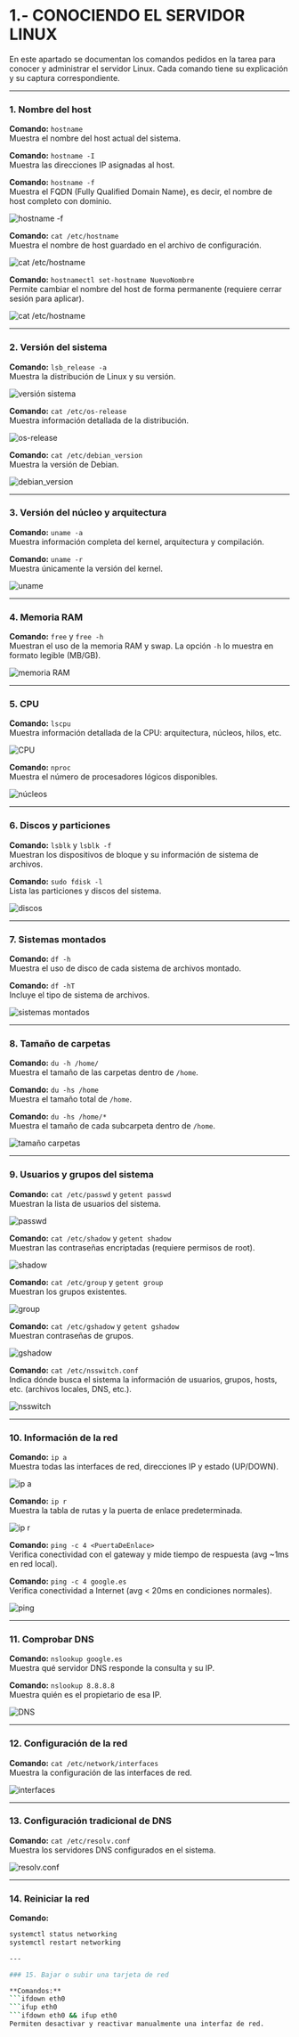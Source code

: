 # 1.- CONOCIENDO EL SERVIDOR LINUX

En este apartado se documentan los comandos pedidos en la tarea para conocer y administrar el servidor Linux.  Cada comando tiene su explicación y su captura correspondiente.  

---

### 1. Nombre del host

**Comando:** `hostname`  
Muestra el nombre del host actual del sistema.

**Comando:** `hostname -I`  
Muestra las direcciones IP asignadas al host.

**Comando:** `hostname -f`  
Muestra el FQDN (Fully Qualified Domain Name), es decir, el nombre de host completo con dominio.

![hostname -f](img/host.png)

**Comando:** `cat /etc/hostname`  
Muestra el nombre de host guardado en el archivo de configuración.

![cat /etc/hostname](img/hostname.png)

**Comando:** `hostnamectl set-hostname NuevoNombre`  
Permite cambiar el nombre del host de forma permanente (requiere cerrar sesión para aplicar).

![cat /etc/hostname](img/hostname.png)

---

### 2. Versión del sistema

**Comando:** `lsb_release -a`  
Muestra la distribución de Linux y su versión.

![versión sistema](img/sistema.png)

**Comando:** `cat /etc/os-release`  
Muestra información detallada de la distribución.

![os-release](img/sistema.png)

**Comando:** `cat /etc/debian_version`  
Muestra la versión de Debian.

![debian_version](img/sistema.png)

---

### 3. Versión del núcleo y arquitectura

**Comando:** `uname -a`  
Muestra información completa del kernel, arquitectura y compilación.

**Comando:** `uname -r`  
Muestra únicamente la versión del kernel.

![uname](img/sistema.png)

---

### 4. Memoria RAM

**Comando:** `free` y `free -h`  
Muestran el uso de la memoria RAM y swap. La opción `-h` lo muestra en formato legible (MB/GB).

![memoria RAM](img/ram.png)

---

### 5. CPU

**Comando:** `lscpu`  
Muestra información detallada de la CPU: arquitectura, núcleos, hilos, etc.

![CPU](img/cpu.png)

**Comando:** `nproc`  
Muestra el número de procesadores lógicos disponibles.

![núcleos](img/nucleo.png)

---

### 6. Discos y particiones

**Comando:** `lsblk` y `lsblk -f`  
Muestran los dispositivos de bloque y su información de sistema de archivos.

**Comando:** `sudo fdisk -l`  
Lista las particiones y discos del sistema.

![discos](img/discos.png)

---

### 7. Sistemas montados

**Comando:** `df -h`  
Muestra el uso de disco de cada sistema de archivos montado.

**Comando:** `df -hT`  
Incluye el tipo de sistema de archivos.

![sistemas montados](img/sistemasMontados.png)

---

### 8. Tamaño de carpetas

**Comando:** `du -h /home/`  
Muestra el tamaño de las carpetas dentro de `/home`.

**Comando:** `du -hs /home`  
Muestra el tamaño total de `/home`.

**Comando:** `du -hs /home/*`  
Muestra el tamaño de cada subcarpeta dentro de `/home`.

![tamaño carpetas](img/tamano.png)

---

### 9. Usuarios y grupos del sistema

**Comando:** `cat /etc/passwd` y `getent passwd`  
Muestran la lista de usuarios del sistema.

![passwd](img/passwd.png)

**Comando:** `cat /etc/shadow` y `getent shadow`  
Muestran las contraseñas encriptadas (requiere permisos de root).

![shadow](img/shadow.png)

**Comando:** `cat /etc/group` y `getent group`  
Muestran los grupos existentes.

![group](img/group.png)

**Comando:** `cat /etc/gshadow` y `getent gshadow`  
Muestran contraseñas de grupos.

![gshadow](img/gshadow.png)

**Comando:** `cat /etc/nsswitch.conf`  
Indica dónde busca el sistema la información de usuarios, grupos, hosts, etc. (archivos locales, DNS, etc.).

![nsswitch](img/nsswitch.png)

---

### 10. Información de la red

**Comando:** `ip a`  
Muestra todas las interfaces de red, direcciones IP y estado (UP/DOWN).

![ip a](img/ipa.png)

**Comando:** `ip r`  
Muestra la tabla de rutas y la puerta de enlace predeterminada.

![ip r](img/ipr.png)

**Comando:** `ping -c 4 <PuertaDeEnlace>`  
Verifica conectividad con el gateway y mide tiempo de respuesta (avg ~1ms en red local).

**Comando:** `ping -c 4 google.es`  
Verifica conectividad a Internet (avg < 20ms en condiciones normales).

![ping](img/ping.png)

---

### 11. Comprobar DNS

**Comando:** `nslookup google.es`  
Muestra qué servidor DNS responde la consulta y su IP.

**Comando:** `nslookup 8.8.8.8`  
Muestra quién es el propietario de esa IP.

![DNS](img/dns.png)

---

### 12. Configuración de la red

**Comando:** `cat /etc/network/interfaces`  
Muestra la configuración de las interfaces de red.

![interfaces](img/configuracion.png)

---

### 13. Configuración tradicional de DNS

**Comando:** `cat /etc/resolv.conf`  
Muestra los servidores DNS configurados en el sistema.

![resolv.conf](img/resolv.png)

---

### 14. Reiniciar la red

**Comando:**  
```bash
systemctl status networking
systemctl restart networking

---

### 15. Bajar o subir una tarjeta de red

**Comandos:**
```ifdown eth0
```ifup eth0
```ifdown eth0 && ifup eth0
Permiten desactivar y reactivar manualmente una interfaz de red.
